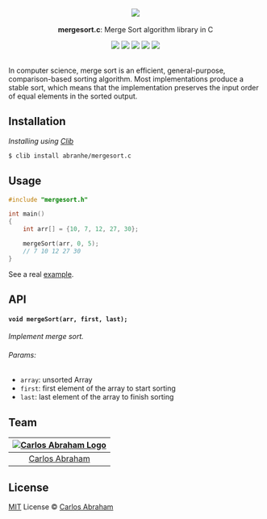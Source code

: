 <p align="center">
	<br>
	<img src="https://upload.wikimedia.org/wikipedia/commons/c/cc/Merge-sort-example-300px.gif">
	<br>
	<br>
	<b>mergesort.c</b>: Merge Sort algorithm library in C
	<br>
</p>

<p align="center">
	<a href="https://travis-ci.org/abranhe/mergesort.c"><img src="https://img.shields.io/travis/abranhe/mergesort.c.svg?logo=travis" /></a>
	<a href="https://github.com/abranhe"><img src="https://abranhe.com/badge.svg"></a>
	<a href="https://cash.me/$abranhe"><img src="https://cdn.abranhe.com/badges/cash-me.svg"></a>
	<a href="https://patreon.com/abranhe"><img src="https://cdn.abranhe.com/badges/patreon.svg" /></a>
	<a href="https://github.com/abranhe/mergesort.c/blob/master/license"><img src="https://img.shields.io/github/license/abranhe/mergesort.c.svg" /></a>

  <br>
  <br>
</p>
In computer science, merge sort is an efficient, general-purpose, comparison-based sorting algorithm. Most implementations produce a stable sort, which means that the implementation preserves the input order of equal elements in the sorted output.


## Installation

*Installing using [Clib](https://github.com/clibs/clib)*

```sh
$ clib install abranhe/mergesort.c
```

## Usage

```c
#include "mergesort.h"

int main()
{
	int arr[] = {10, 7, 12, 27, 30};

	mergeSort(arr, 0, 5);
	// 7 10 12 27 30
}
```

See a real [example][example].

## API

#### `void mergeSort(arr, first, last);`

*Implement merge sort.*

###### Params:

- `array`: unsorted Array
- `first`: first element of the array to start sorting
- `last`: last element of the array to finish sorting

## Team

|[![Carlos Abraham Logo][abranhe-img]][abranhe]|
| :-: |
| [Carlos Abraham][abranhe] |

## License

[MIT][license] License © [Carlos Abraham][abranhe]

<!-------------------- Links ------------------------>
[abranhe]: https://github.com/abranhe
[abranhe-img]: https://avatars3.githubusercontent.com/u/21347264?s=50
[license]: https://github.com/abranhe/mergesort.c/blob/master/license
[example]: https://github.com/abranhe/mergesort.c/blob/master/example.c
[travis-badge]: https://img.shields.io/travis/abranhe/mergesort.c.svg
[travis-status]: https://travis-ci.org/abranhe/mergesort.c
[coverage-badge]: https://img.shields.io/coveralls/abranhe/mergesort.c.svg
[coverage-status]: https://coveralls.io/r/abranhe/mergesort.c?branch=master
